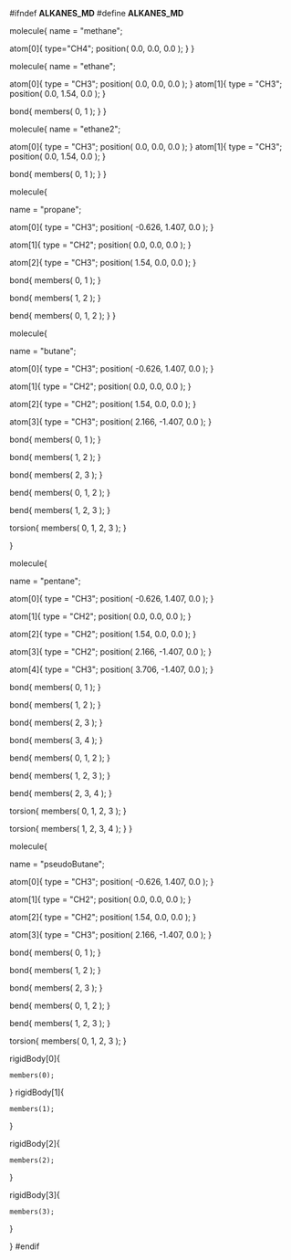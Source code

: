#ifndef __ALKANES_MD__
#define __ALKANES_MD__

molecule{
  name = "methane";
  
  atom[0]{
    type="CH4";
    position( 0.0, 0.0, 0.0 );
  }
}

molecule{
  name = "ethane";
  
  atom[0]{
    type = "CH3";
    position( 0.0, 0.0, 0.0 );
  }
  atom[1]{
    type = "CH3";
    position( 0.0, 1.54, 0.0 );
  }

  
  bond{
    members( 0, 1 );
  }
}

molecule{
  name = "ethane2";
  
  atom[0]{
    type = "CH3";
    position( 0.0, 0.0, 0.0 );
  }
  atom[1]{
    type = "CH3";
    position( 0.0, 1.54, 0.0 );
  }

  
  bond{
    members( 0, 1 );
  }
}



molecule{

  name = "propane";
  
  
  atom[0]{
    type = "CH3";
    position( -0.626, 1.407, 0.0 );
  }

  atom[1]{
    type = "CH2";
    position( 0.0, 0.0, 0.0 );
  }

  atom[2]{
    type = "CH3";
    position( 1.54, 0.0, 0.0 );
  }

  

  bond{
    members( 0, 1 );
  }

  bond{
    members( 1, 2 );
  }

  
  bend{
    members( 0, 1, 2 );
  }
}

molecule{

  name = "butane";
  
  
  atom[0]{
    type = "CH3";
    position( -0.626, 1.407, 0.0 );
  }

  atom[1]{
    type = "CH2";
    position( 0.0, 0.0, 0.0 );
  }

  atom[2]{
    type = "CH2";
    position( 1.54, 0.0, 0.0 );
  }

  atom[3]{
    type = "CH3";
    position( 2.166, -1.407, 0.0 );
  }
  

  

  bond{
    members( 0, 1 );
  }

  bond{
    members( 1, 2 );
  }

  bond{
    members( 2, 3 );
  }

  
  bend{
    members( 0, 1, 2 );
  }

  bend{
    members( 1, 2, 3 );
  }

  
  torsion{
    members( 0, 1, 2, 3 );
  }

}

molecule{

  name = "pentane";
  
  
  atom[0]{
    type = "CH3";
    position( -0.626, 1.407, 0.0 );
  }

  atom[1]{
    type = "CH2";
    position( 0.0, 0.0, 0.0 );
  }

  atom[2]{
    type = "CH2";
    position( 1.54, 0.0, 0.0 );
  }

  atom[3]{
    type = "CH2";
    position( 2.166, -1.407, 0.0 );
  }

  atom[4]{
    type = "CH3";
    position( 3.706, -1.407, 0.0 );
  }
  

  

  bond{
    members( 0, 1 );
  }

  bond{
    members( 1, 2 );
  }

  bond{
    members( 2, 3 );
  }

  bond{
    members( 3, 4 );
  }

  
  bend{
    members( 0, 1, 2 );
  }

  bend{
    members( 1, 2, 3 );
  }

  bend{
    members( 2, 3, 4 );
  }

  
  torsion{
    members( 0, 1, 2, 3 );
  }

  torsion{
    members( 1, 2, 3, 4 );
  }
}

molecule{

  name = "pseudoButane";
  
  
  atom[0]{
    type = "CH3";
    position( -0.626, 1.407, 0.0 );
  }

  atom[1]{
    type = "CH2";
    position( 0.0, 0.0, 0.0 );
  }

  atom[2]{
    type = "CH2";
    position( 1.54, 0.0, 0.0 );
  }

  atom[3]{
    type = "CH3";
    position( 2.166, -1.407, 0.0 );
  }
  

  

  bond{
    members( 0, 1 );
  }

  bond{
    members( 1, 2 );
  }

  bond{
    members( 2, 3 );
  }

  
  bend{
    members( 0, 1, 2 );
  }

  bend{
    members( 1, 2, 3 );
  }

  
  torsion{
    members( 0, 1, 2, 3 );
  }

  
  rigidBody[0]{
    
    members(0);
  }
  rigidBody[1]{
    
    members(1);
  }

  rigidBody[2]{
    
    members(2);
  }

  rigidBody[3]{
    
    members(3);
  }


}
#endif
